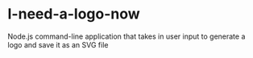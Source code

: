 # I-need-a-logo-now
Node.js command-line application that takes in user input to generate a logo and save it as an SVG file
